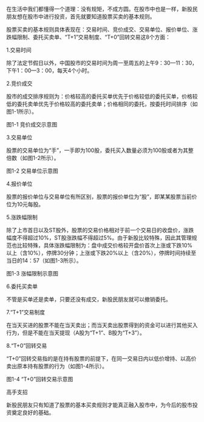 在生活中我们都懂得一个道理：没有规矩，不成方圆。在股市中也是一样，新股民朋友想在股市中进行投资，首先就要知道股票买卖的基本规则。

股票买卖的基本规则具体表现在：交易时间、竞价成交、交易单位、报价单位、涨跌幅限制、委托买卖单、“T+1”交易制度、“T+0”回转交易这8个方面：

1.交易时间

除了法定节假日以外，中国股市的交易时间为周一至周五的上午9：30—11：30，下午1：00—3：00，每天4个小时。

2.竞价成交

股市的成交排序规则为：价格较高的委托买单优先于价格较低的委托买单，价格较低的委托卖单优先于价格较高的委托卖单；价格相同的委托，按委托时间排序（如图1-1所示）。


图1-1 竞价成交示意图

3.交易单位

股票的交易单位为“手”，一手即为100股，委托买入数量必须为100股或者为其整倍数（如图1-2所示）。


图1-2 交易单位示意图

4.报价单位

股票的报价单位与交易单位有所区别，股票的报价单位为“股”，即某某股票当前价位为10元每股。

5.涨跌幅限制

除了上市首日以及ST股外，股票的交易价格相对于前一个交易日的收盘价，涨跌幅度不得超过10%，ST股涨跌幅不得超过5%。由于新股比较特殊，因此其管理规范也比较特殊，具体涨跌幅限制为：盘中成交价格较开盘价首次上涨或下跌10%以上（含10%），停牌30分钟；上涨或下跌20%以上（含20%），停牌时间持续至当日的14：57（如图1-3所示）。


图1-3 涨幅限制示意图

6.委托买卖单

不管是买单还是卖单，只要还没有成交，新股民朋友就可以撤销委托。

7.“T+1”交易制度

在当天买进的股票不能在当天卖出；而当天卖出股票得到的资金可以进行其他买入行为，但是不能在当天提现（A股为“T+1”、B股为“T+3”）。

8.“T+0”回转交易

“T+0”回转交易指的是在持有股票的前提下，在同一交易日内以低价增持、以高价卖出原本持有股票的行为（如图1-4所示）。


图1-4 “T+0”回转交易示意图

高手支招

新股民朋友只有知道了股票的基本买卖规则才能真正融入股市中，为今后的股市投资奠定良好的基础。
